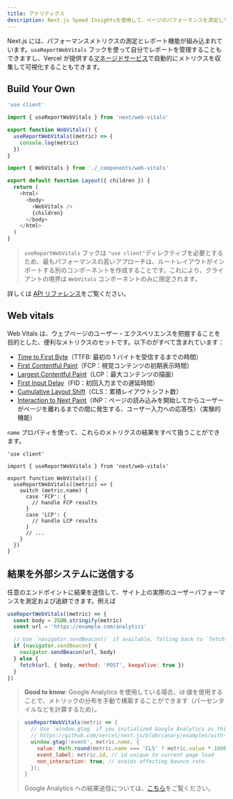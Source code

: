 ```yaml
---
title: アナリティクス
description: Next.js Speed Insightsを使用して、ページのパフォーマンスを測定して追跡します。
---
```


Next.js には、パフォーマンスメトリクスの測定とレポート機能が組み込まれています。`useReportWebVitals` フックを使って自分でレポートを管理することもできますし、Vercel が提供する[マネージドサービス](https://vercel.com/analytics?utm_source=next-site&utm_medium=docs&utm_campaign=next-website)で自動的にメトリクスを収集して可視化することもできます。

## Build Your Own

```js title="app/_components/web-vitals.js"
'use client'

import { useReportWebVitals } from 'next/web-vitals'

export function WebVitals() {
  useReportWebVitals((metric) => {
    console.log(metric)
  })
}
```

```js title="app/layout.js"
import { WebVitals } from './_components/web-vitals'

export default function Layout({ children }) {
  return (
    <html>
      <body>
        <WebVitals />
        {children}
      </body>
    </html>
  )
}
```

> `useReportWebVitals` フックは `"use client"`ディレクティブを必要とするため、最もパフォーマンスの高いアプローチは、ルートレイアウトがインポートする別のコンポーネントを作成することです。これにより、クライアントの境界は `WebVitals` コンポーネントのみに限定されます。

詳しくは [API リファレンス](/docs/app-router/api-reference/functions/use-report-web-vitals)をご覧ください。

## Web vitals

Web Vitals は、ウェブページのユーザー・エクスペリエンスを把握することを目的とした、便利なメトリクスのセットです。以下のがすべて含まれています：

- [Time to First Byte](https://developer.mozilla.org/en-US/docs/Glossary/Time_to_first_byte)（TTFB: 最初の 1 バイトを受信するまでの時間）
- [First Contentful Paint](https://developer.mozilla.org/en-US/docs/Glossary/First_contentful_paint)（FCP：視覚コンテンツの初期表示時間）
- [Largest Contentful Paint](https://web.dev/lcp/)（LCP：最大コンテンツの描画）
- [First Input Delay](https://web.dev/fid/)（FID：初回入力までの遅延時間）
- [Cumulative Layout Shift](https://web.dev/cls/)（CLS：累積レイアウトシフト数）
- [Interaction to Next Paint](https://web.dev/inp/)（INP：ページの読み込みを開始してからユーザーがページを離れるまでの間に発生する、ユーザー入力への応答性）（実験的機能）

`name` プロパティを使って、これらのメトリクスの結果をすべて扱うことができます。

```tsx title="app/components/web-vitals.tsx"
'use client'

import { useReportWebVitals } from 'next/web-vitals'

export function WebVitals() {
  useReportWebVitals((metric) => {
    switch (metric.name) {
      case 'FCP': {
        // handle FCP results
      }
      case 'LCP': {
        // handle LCP results
      }
      // ...
    }
  })
}
```

## 結果を外部システムに送信する

任意のエンドポイントに結果を送信して、サイト上の実際のユーザーパフォーマンスを測定および追跡できます。例えば

```js
useReportWebVitals((metric) => {
  const body = JSON.stringify(metric)
  const url = 'https://example.com/analytics'

  // Use `navigator.sendBeacon()` if available, falling back to `fetch()`.
  if (navigator.sendBeacon) {
    navigator.sendBeacon(url, body)
  } else {
    fetch(url, { body, method: 'POST', keepalive: true })
  }
})
```

> **Good to know**: Google Analytics を使用している場合、id 値を使用することで、メトリックの分布を手動で構築することができます（パーセンタイルなどを計算するため）。

> ```js
> useReportWebVitals(metric => {
>   // Use `window.gtag` if you initialized Google Analytics as this example:
>   // https://github.com/vercel/next.js/blob/canary/examples/with-google-analytics/pages/_app.js
>   window.gtag('event', metric.name, {
>     value: Math.round(metric.name === 'CLS' ? metric.value * 1000 : metric.value), // values must be integers
>     event_label: metric.id, // id unique to current page load
>     non_interaction: true, // avoids affecting bounce rate.
>   });
> }
> ```
>
> Google Analytics への結果送信については、[こちら](https://github.com/GoogleChrome/web-vitals#send-the-results-to-google-analytics)をご覧ください。
